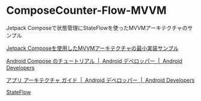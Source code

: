 # ComposeCounter-Flow-MVVM

Jetpack Composeで状態管理にStateFlowを使ったMVVMアーキテクチャのサンプル

[Jetpack Composeを使用したMVVMアーキテクチャの最小実装サンプル](https://zenn.dev/hiroa365/articles/4d9154ba4fa85c)

[Android Compose のチュートリアル  |  Android デベロッパー  |  Android Developers](https://developer.android.com/jetpack/compose/tutorial?hl=ja)

[アプリ アーキテクチャ ガイド  |  Android デベロッパー  |  Android Developers](https://developer.android.com/jetpack/guide?hl=ja)

[StateFlow](https://kotlinlang.org/api/kotlinx.coroutines/kotlinx-coroutines-core/kotlinx.coroutines.flow/-state-flow/)

